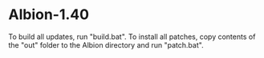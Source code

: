 # Albion-1.40 
To build all updates, run "build.bat". To install all patches, copy contents of the "out" folder to the Albion directory and run "patch.bat".
